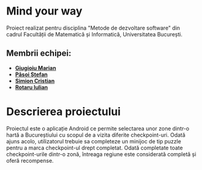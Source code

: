 # Mind your way
Proiect realizat pentru disciplina "Metode de dezvoltare software" din cadrul Facultății de Matematică și Informatică, Universitatea București.

## Membrii echipei:
- **[Giugioiu Marian](https://github.com/MarianGiugioiu)**
- **[Pâsoi Ștefan](https://github.com/Pasoi-Stefan)**
- **[Simion Cristian](https://github.com/CristianSimion5)**
- **[Rotaru Iulian](https://github.com/iulianrotaru)**


# Descrierea proiectului
Proiectul este o aplicație Android ce permite selectarea unor zone dintr-o hartă a Bucureștiului cu scopul de a vizita diferite checkpoint-uri. Odată ajuns acolo, utilizatorul trebuie sa completeze un minijoc de tip puzzle pentru a marca checkpoint-ul drept completat. Odată completate toate checkpoint-urile dintr-o zonă, întreaga regiune este considerată completă și oferă recompense.